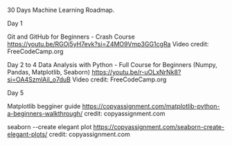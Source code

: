 30 Days Machine Learning Roadmap.


Day 1

Git and GitHub for Beginners - Crash Course
https://youtu.be/RGOj5yH7evk?si=Z4MO9Vmp3GG1cgRa Video credit: FreeCodeCamp.org



Day 2 to 4
Data Analysis with Python - Full Course for Beginners (Numpy, Pandas, Matplotlib, Seaborn)
https://youtu.be/r-uOLxNrNk8?si=OA4SzmlAiI_o7duB Video credit: FreeCodeCamp.org


Day 5

Matplotlib begginer guide
https://copyassignment.com/matplotlib-python-a-beginners-walkthrough/
credit: copyassignment.com

seaborn --create elegant plot
https://copyassignment.com/seaborn-create-elegant-plots/ credit: copyassignment.com